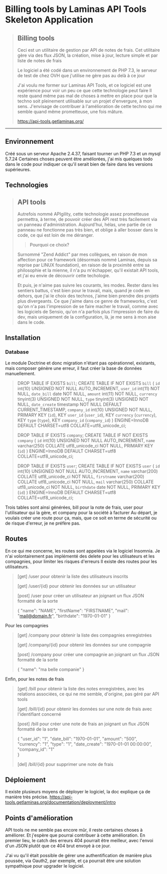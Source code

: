 Billing tools by Laminas API Tools Skeleton Application
======================================

> ## Billing tools
>Ceci est un utilitaire de gestion par API de notes de frais.
> Cet utilitaire gère via des flux JSON, la création, mise à jour, lecture simple et par liste de notes de frais
> 
> Le logiciel a été codé dans un environnement de PHP 7.3, le serveur de test de chez OVH que j'utilise ne gère pas au delà à ce jour
> 
> J'ai voulu me former sur Laminas API Tools, et ce logiciel est une expérience pour voir un peu ce que cette technologie peut faire
> Il reste quand même pas mal de choses à mettre en place pour que la techno soit pleinement utilisable sur un projet d'envergure, à mon sens. J'envisage de contribuer à l'amélioration de cette techno qui me semble quand même prometteuse, une fois mâture.
> 
> https://api-tools.getlaminas.org/
> 
----

Environnement
------------

Créé sous un serveur Apache 2.4.37, faisant tourner un PHP 7.3 et un mysql 5.7.24
Certaines choses peuvent être améliorées, j'ai mis quelques todo dans le code pour indiquer ce qu'il serait bien de faire dans les versions supérieures. 

Technologies
------------

>## API tools
> Autrefois nommé APIgility, cette technologie assez prometteuse permettra, à terme, de pouvoir créer des API rest très facilement via un panneau d'administration.
> Aujourd'hui, hélas, une partie de ce panneau ne fonctionne pas très bien, et oblige à aller bosser dans le code, ce qui est loin de me déranger.
> >Pourquoi ce choix?
> 
> Surnommé "Zend Addict" par mes collègues, en raison de mon affection pour ce framework (désormais nommé Laminas, depuis sa reprise par LINUX foundation), en raison de la proximité entre sa philosophie et la mienne, il n'a pu m'échapper, qu'il existait API tools, et j'ai eu envie de découvrir cette techologie.
> 
> Et puis, je n'aime pas suivre les courants, les modes. Rester dans les sentiers battus, c'est bien pour le travail, mais, quand je code en dehors, que j'ai le choix des technos, j'aime bien prendre des projets plus divergeants.
> Ce que j'aime dans ce genre de frameworks, c'est qu'on n'a pas l'impression de se faire macher le travail, comme avec les logiciels de Sensio, qu'on n'a parfois plus l'impression de faire du dev, mais uniquement de la configuration, là, je me sens à mon aise dans le code.
>

Installation
------------

### Database

Le module Doctrine et donc migration n'étant pas opérationnel, existants, mais composer génère une erreur, il faut créer la base de données manuellement.
>DROP TABLE IF EXISTS `bill`;
CREATE TABLE IF NOT EXISTS `bill` (
`id` int(10) UNSIGNED NOT NULL AUTO_INCREMENT,
`user_id` int(11) NOT NULL,
`date_bill` date NOT NULL,
`amount` int(11) NOT NULL,
`currency` tinyint(3) UNSIGNED NOT NULL,
`type` tinyint(3) UNSIGNED NOT NULL,
`date_create` timestamp NOT NULL DEFAULT CURRENT_TIMESTAMP,
`company_id` int(10) UNSIGNED NOT NULL,
PRIMARY KEY (`id`),
KEY `user_id` (`user_id`),
KEY `currency` (`currency`),
KEY `type` (`type`),
KEY `company_id` (`company_id`)
) ENGINE=InnoDB DEFAULT CHARSET=utf8 COLLATE=utf8_unicode_ci;
>
>DROP TABLE IF EXISTS `company`;
CREATE TABLE IF NOT EXISTS `company` (
`id` int(10) UNSIGNED NOT NULL AUTO_INCREMENT,
`name` varchar(250) COLLATE utf8_unicode_ci NOT NULL,
PRIMARY KEY (`id`)
) ENGINE=InnoDB DEFAULT CHARSET=utf8 COLLATE=utf8_unicode_ci;
>
>DROP TABLE IF EXISTS `user`;
CREATE TABLE IF NOT EXISTS `user` (
`id` int(10) UNSIGNED NOT NULL AUTO_INCREMENT,
`name` varchar(200) COLLATE utf8_unicode_ci NOT NULL,
`firstname` varchar(200) COLLATE utf8_unicode_ci NOT NULL,
`mail` varchar(250) COLLATE utf8_unicode_ci NOT NULL,
`birthdate` date NOT NULL,
PRIMARY KEY (`id`)
) ENGINE=InnoDB DEFAULT CHARSET=utf8 COLLATE=utf8_unicode_ci;

Trois tables sont ainsi générées, bill pour la note de frais, user pour l'utilisateur qui la gère, et company pour la société à facturer
Au départ, je voulais créer une route pour ça, mais, que ce soit en terme de sécurité ou de risque d'erreur, je ne préfère pas.

Routes
------------

En ce qui me concerne, les routes sont appelées via le logiciel Insomnia.
Je n'ai volontairement pas implémenté des delete pour les utilisateurs et les compagnies, pour limiter les risques d'erreurs
Il existe  des routes pour les utilisateurs.
> [get] /user pour obtenir la liste des utilisateurs inscrits 
> 
> [get] /user/{id} pour obtenir les données sur un utilisateur
> 
> [post] /user pour créer un utilisateur an joignant un flux JSON formatté de la sorte
> 
> {
"name": "NAME",
"firstName": "FIRSTNAME",
"mail": "mail@domain.fr",
"birthdate": "1970-01-01"
}
>
Pour les compagnies
> [get] /company pour obtenir la liste des compagnies enregistrées
>
> [get] /company/{id} pour obtenir les données sur une compagnie
>
> [post] /company pour créer une compagnie an joignant un flux JSON formatté de la sorte
>
> {
"name": "ma belle companie"
}
> 
Enfin, pour les notes de frais

> [get] /bill pour obtenir la liste des notes enregistrées, avec les relations associées, ce qui ne me semble, d'origine, pas géré par API tools
>
> [get] /bill/{id} pour obtenir les données sur une note de frais avec l'identifiant concerné
>
> [post] /bill pour créer une note de frais an joignant un flux JSON formatté de la sorte
>
> {
"user_id": "1",
"date_bill": "1970-01-01",
"amount": "500",
"currency": "1",
"type": "1",
"date_create": "1970-01-01 00:00:00",
"company_id": "1"		
}
>
>  [del] /bill/{id} pour supprimer une note de frais
>

Déploiement
------------

Il existe plusieurs moyens de déployer le logiciel, la doc explique ça de manière très précise.
https://api-tools.getlaminas.org/documentation/deployment/intro

Points d'amélioration
--------

API tools ne me semble pas encore mûr, il reste certaines choses à améliorer. Et j'espère que pourrai contribuer à cette amélioration.
En premier lieu, le catch des erreurs 404 pourrait être meilleur, avec l'envoi d'un JSON plutôt que ce 404 brut envoyé à ce jour.

J'ai vu qu'il était possible de gérer une authentification de manière plus poussée, via Oauth2, par exemple, et ça pourrait être une solution sympathique pour upgrader le logiciel.

